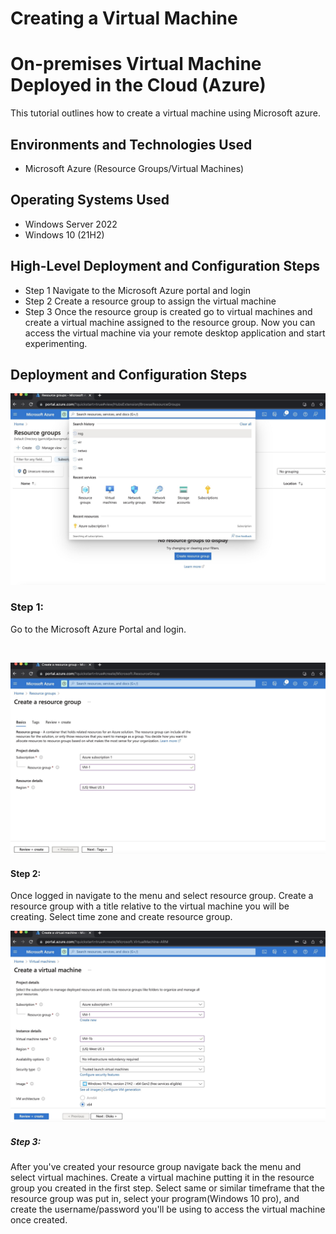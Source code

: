 # Creating a Virtual Machine

<h1>On-premises Virtual Machine Deployed in the Cloud (Azure)</h1>
This tutorial outlines how to create a virtual machine using Microsoft azure.<br />


<h2>Environments and Technologies Used</h2>

- Microsoft Azure (Resource Groups/Virtual Machines)


<h2>Operating Systems Used </h2>

- Windows Server 2022
- Windows 10 (21H2)

<h2>High-Level Deployment and Configuration Steps</h2>

- Step 1
  Navigate to the Microsoft Azure portal and login
- Step 2
  Create a resource group to assign the virtual machine
- Step 3
  Once the resource group is created go to virtual machines and create a virtual machine assigned to the resource group. Now you can access the virtual machine via your remote desktop application and start experimenting.

<h2>Deployment and Configuration Steps</h2>

<p>
<img src="https://github.com/garrick8jackson/Exam/blob/main/Image%203-26-23%20at%204.55%20PM.jpeg?raw=true" >
</p>
<h3>Step 1:</h3>
<p>
Go to the Microsoft Azure Portal and login.
</p>
<br />

<p>
<img src="https://github.com/garrick8jackson/Exam/blob/main/Image%203-26-23%20at%204.57%20PM.jpeg?raw=true" >
</p>
<h4>Step 2:</h4>
<p>
Once logged in navigate to the menu and select resource group. Create a resource group with a title relative to the virtual machine you will be creating. Select time zone and create resource group. 

<p>
<img src="https://github.com/garrick8jackson/Exam/blob/main/Image%203-26-23%20at%204.58%20PM.jpeg?raw=true" >
</p>
<h5>Step 3:</h5>
<p>
After you've created your resource group navigate back the menu and select virtual machines. Create a virtual machine putting it in the resource group you created in the first step. Select same or similar timeframe that the resource group was put in, select your program(Windows 10 pro), and create the username/password you'll be using to access the virtual machine once created. 
<br />
</p>
<br />
